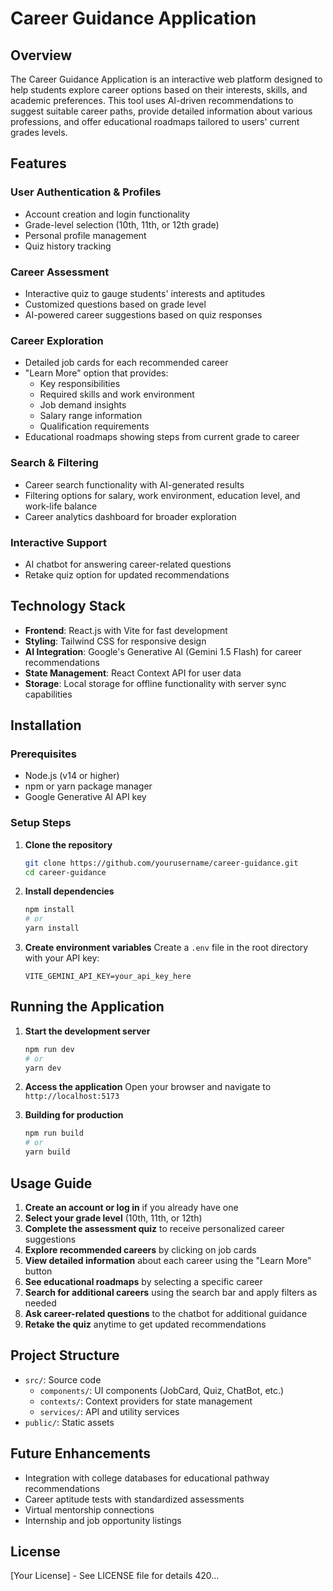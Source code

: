 # Career Guidance Application

## Overview
The Career Guidance Application is an interactive web platform designed to help students explore career options based on their interests, skills, and academic preferences. This tool uses AI-driven recommendations to suggest suitable career paths, provide detailed information about various professions, and offer educational roadmaps tailored to users' current grades levels.

## Features

### User Authentication & Profiles
- Account creation and login functionality
- Grade-level selection (10th, 11th, or 12th grade)
- Personal profile management
- Quiz history tracking

### Career Assessment
- Interactive quiz to gauge students' interests and aptitudes
- Customized questions based on grade level
- AI-powered career suggestions based on quiz responses

### Career Exploration
- Detailed job cards for each recommended career
- "Learn More" option that provides:
  - Key responsibilities
  - Required skills and work environment
  - Job demand insights
  - Salary range information
  - Qualification requirements
- Educational roadmaps showing steps from current grade to career

### Search & Filtering
- Career search functionality with AI-generated results
- Filtering options for salary, work environment, education level, and work-life balance
- Career analytics dashboard for broader exploration

### Interactive Support
- AI chatbot for answering career-related questions
- Retake quiz option for updated recommendations

## Technology Stack
- **Frontend**: React.js with Vite for fast development
- **Styling**: Tailwind CSS for responsive design
- **AI Integration**: Google's Generative AI (Gemini 1.5 Flash) for career recommendations
- **State Management**: React Context API for user data
- **Storage**: Local storage for offline functionality with server sync capabilities

## Installation

### Prerequisites
- Node.js (v14 or higher)
- npm or yarn package manager
- Google Generative AI API key

### Setup Steps

1. **Clone the repository**
   ```bash
   git clone https://github.com/yourusername/career-guidance.git
   cd career-guidance
   ```

2. **Install dependencies**
   ```bash
   npm install
   # or
   yarn install
   ```

3. **Create environment variables**
   Create a `.env` file in the root directory with your API key:
   ```
   VITE_GEMINI_API_KEY=your_api_key_here
   ```

## Running the Application

1. **Start the development server**
   ```bash
   npm run dev
   # or
   yarn dev
   ```

2. **Access the application**
   Open your browser and navigate to `http://localhost:5173`

3. **Building for production**
   ```bash
   npm run build
   # or
   yarn build
   ```

## Usage Guide

1. **Create an account or log in** if you already have one
2. **Select your grade level** (10th, 11th, or 12th)
3. **Complete the assessment quiz** to receive personalized career suggestions
4. **Explore recommended careers** by clicking on job cards
5. **View detailed information** about each career using the "Learn More" button
6. **See educational roadmaps** by selecting a specific career
7. **Search for additional careers** using the search bar and apply filters as needed
8. **Ask career-related questions** to the chatbot for additional guidance
9. **Retake the quiz** anytime to get updated recommendations

## Project Structure

- `src/`: Source code
  - `components/`: UI components (JobCard, Quiz, ChatBot, etc.)
  - `contexts/`: Context providers for state management
  - `services/`: API and utility services
- `public/`: Static assets

## Future Enhancements
- Integration with college databases for educational pathway recommendations
- Career aptitude tests with standardized assessments
- Virtual mentorship connections
- Internship and job opportunity listings

## License
[Your License] - See LICENSE file for details   420...
